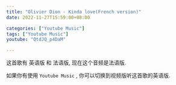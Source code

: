```yaml
---
title: "Olivier Dion - Kinda love(French version)"
date: 2022-11-27T15:59:00+08:00

categories: ["Youtube Music"]
tags: ["Youtube Music"]
youtube: "QtdJQ_p4DaM"

---
```


这首歌有 英语版 和 法语版, 现在这个音频是法语版.

如果你有使用 `Youtube Music` , 你可以切换到视频版听这首歌的英语版.
